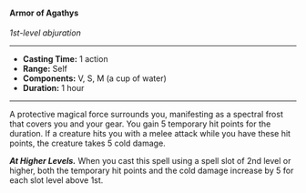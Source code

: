 #### Armor of Agathys
*1st-level abjuration*
___
- **Casting Time:** 1 action
- **Range:** Self
- **Components:** V, S, M (a cup of water)
- **Duration:** 1 hour
___
A protective magical force surrounds you, manifesting as a spectral frost that covers you and your gear. You gain 5 temporary hit points for the duration. If a creature hits you with a melee attack while you have these hit points, the creature takes 5 cold damage.

***At Higher Levels.*** When you cast this spell using a spell slot of 2nd level or higher, both the temporary hit points and the cold damage increase by 5 for each slot level above 1st.